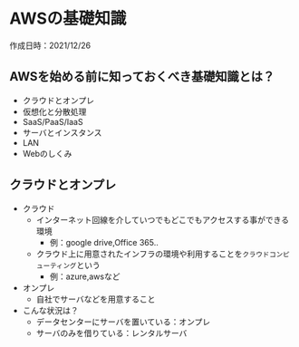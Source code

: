 # AWSの基礎知識
作成日時：2021/12/26

## AWSを始める前に知っておくべき基礎知識とは？
- クラウドとオンプレ
- 仮想化と分散処理
- SaaS/PaaS/IaaS
- サーバとインスタンス
- LAN
- Webのしくみ

## クラウドとオンプレ
- クラウド
  - インターネット回線を介していつでもどこでもアクセスする事ができる環境
    - 例：google drive,Office 365..
  - クラウド上に用意されたインフラの環境や利用することを`クラウドコンピューティング`という
    - 例：azure,awsなど
- オンプレ
  - 自社でサーバなどを用意すること
- こんな状況は？
  - データセンターにサーバを置いている：オンプレ
  - サーバのみを借りている：レンタルサーバ
